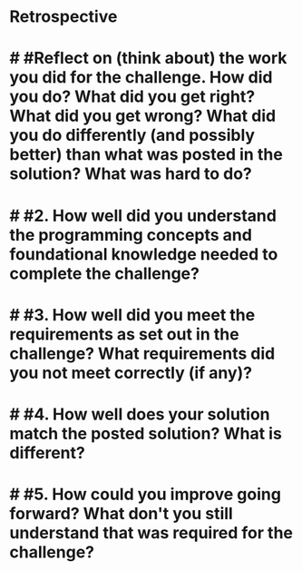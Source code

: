 # **Retrospective**
# # #**Reflect on (think about) the work you did for the challenge. How did you do? What did you get right? What did you get wrong? What did you do differently (and possibly better) than what was posted in the solution? What was hard to do?**
# # #**2. How well did you understand the programming concepts and foundational knowledge needed to complete the challenge?**
# # #**3. How well did you meet the requirements as set out in the challenge? What requirements did you not meet correctly (if any)?**
# # #**4. How well does your solution match the posted solution? What is different?**
# # #**5. How could you improve going forward? What don't you still understand that was required for the challenge?**
